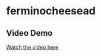 # ferminocheesead
## Video Demo
[Watch the video here](https://drive.google.com/drive/folders/1Jz_nBhHQy8DmvAoKhE81P0R_SSDqyvWv)
